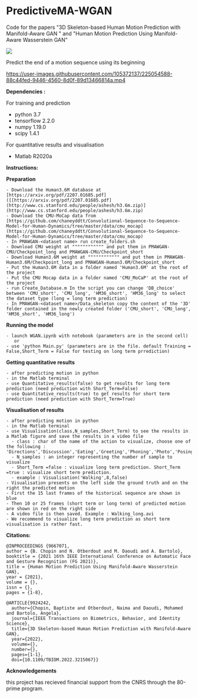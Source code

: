 # PredictiveMA-WGAN

Code for the papers "3D Skeleton-based Human Motion Prediction with Manifold-Aware GAN " and "Human Motion Prediction Using Manifold-Aware Wasserstein GAN"

![](https://user-images.githubusercontent.com/105372137/225350201-eab5952e-efa9-4055-94a2-1fc5ab58363c.png)


Predict the end of a motion sequence using its beginning

https://user-images.githubusercontent.com/105372137/225054588-88c44fed-9446-4560-8d0f-89d13466814a.mp4
 
 
 
**Dependencies :**

For training and prediction 
- python 3.7 
- tensorflow 2.2.0 
- numpy 1.19.0 
- scipy 1.4.1 

For quantitative results and visualisation 
- Matlab R2020a

**Instructions:**

**Preparation**

```
- Download the Human3.6M database at [https://arxiv.org/pdf/2207.01685.pdf]([[https://arxiv.org/pdf/2207.01685.pdf](http://www.cs.stanford.edu/people/ashesh/h3.6m.zip)](http://www.cs.stanford.edu/people/ashesh/h3.6m.zip)
- Download the CMU-MoCap data from [https://github.com/chaneyddtt/Convolutional-Sequence-to-Sequence-Model-for-Human-Dynamics/tree/master/data/cmu_mocap](https://github.com/chaneyddtt/Convolutional-Sequence-to-Sequence-Model-for-Human-Dynamics/tree/master/data/cmu_mocap)
- In PMAWGAN-<dataset name> run create_folders.sh
- Download CMU weight at """""""""""" and put them in PMAWGAN-CMU/Checkpoint_long and PMAWGAN-CMU/Checkpoint_short
- Download Human3.6M weight at """""""""""" and put them in PMAWGAN-Human3.6M/Checkpoint_long and PMAWGAN-Human3.6M/Checkpoint_short
- Put the Human3.6M data in a folder named 'Human3.6M' at the root of the project
- Put the CMU Mocap data in a folder named 'CMU_MoCaP' at the root of the project
- run Create_Database.m In the script you can change 'DB_choice' between 'CMU_short', 'CMU_long', 'HM36_short', 'HM36_long' to select the dataset type (long = long term prediction)
- In PMAWGAN-<dataset name>/Data_skeleton copy the content of the '3D' folder contained in the newly created folder ('CMU_short', 'CMU_long', 'HM36_short', 'HM36_long')
```
**Running the model**
```
- launch WGAN.ipynb with notebook (parameters are in the second cell)
   or
- use 'python Main.py' (parameters are in the file. default Training = False,Short_Term = False for testing on long term prrediction)
```

**Getting quantitative results** 
```
- after predicting motion in python 
- in the Matlab terminal 
- use Quantitative_results(false) to get results for long term prediction (need prediction with Short_Term=False) 
- use Quantitative_results(true) to get results for short term prediction (need prediction with Short_Term=True)
```

**Visualisation of results** 
```
- after predicting motion in python 
- in the Matlab terminal 
- use Visualisation(class,N_samples,Short_Term) to see the results in a Matlab figure and save the results in a video file 
  - class : char of the name of the action to visualize, choose one of the following : 'Directions','Discussion','Eating','Greeting','Phoning','Photo','Posing','Purchases','Sitting','SittingDown','Smoking','Waiting','WalkDog','Walking','WalkTogether' 
  - N_samples : an integer representing the number of sample to visualize 
  - Short_Term =false : visualize long term prediction. Short_Term =true : visualize short term prediction. 
  - example : Visualisation('Walking',8,false) 
- Visualisation presents on the left side the ground truth and on the right the predicted motion 
- First the 15 last frames of the historical sequence are shown in blue 
- Then 10 or 25 frames (short term or long term) of predicted motion are shown in red on the right side 
- A video file is then saved. Example : Walking_long.avi 
- We recommend to visualize long term prediction as short term visualisation is rather fast.
```


**Citations:**

```
@INPROCEEDINGS {9667071,
author = {B. Chopin and N. Otberdout and M. Daoudi and A. Bartolo},
booktitle = {2021 16th IEEE International Conference on Automatic Face and Gesture Recognition (FG 2021)},
title = {Human Motion Prediction Using Manifold-Aware Wasserstein GAN},
year = {2021},
volume = {},
issn = {},
pages = {1-8},
```
```
@ARTICLE{9924242,
  author={Chopin, Baptiste and Otberdout, Naima and Daoudi, Mohamed and Bartolo, Angela},
  journal={IEEE Transactions on Biometrics, Behavior, and Identity Science}, 
  title={3D Skeleton-based Human Motion Prediction with Manifold-Aware GAN}, 
  year={2022},
  volume={},
  number={},
  pages={1-1},
  doi={10.1109/TBIOM.2022.3215067}}
```

**Acknowledgements**

this project has recieved financial support from the CNRS  through the 80-prime  program.

